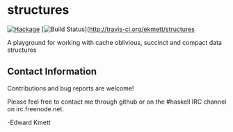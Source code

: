 structures
==========

[![Hackage](https://img.shields.io/hackage/v/structures.svg)](https://hackage.haskell.org/package/structures) [![Build Status](https://secure.travis-ci.org/ekmett/structures.png?branch=master)](http://travis-ci.org/ekmett/structures

A playground for working with cache oblivious, succinct and compact data structures

Contact Information
-------------------

Contributions and bug reports are welcome!

Please feel free to contact me through github or on the #haskell IRC channel on irc.freenode.net.

-Edward Kmett
